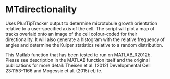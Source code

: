 # MTdirectionality

Uses PlusTipTracker output to determine microtubule growth orientation relative to a user-specified axis of the cell. The script will plot a map of tracks overlaid onto an image of the cell colour-coded for their directionality. It will also generate a histogram with the relative frequency of angles and determine the Kuiper statistics relative to a random distribution. 

This Matlab function that has been tested to run on MATLAB_R2012b. Please see description in the MATLAB function itself and the original publications for more detail: Theisen et al. (2012) Developmental Cell 23:1153-1166 and Mogessie et al. (2015) eLife.
